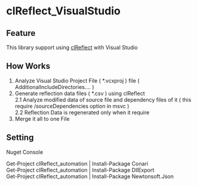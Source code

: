 # clReflect_VisualStudio


## Feature

This library support using [clReflect](https://github.com/Celtoys/clReflect) with Visual Studio            

## How Works

1. Analyze Visual Studio Project File ( *.vcxproj ) file ( AdditionalIncludeDirectories.... )              
2. Generate reflection data files ( *.csv ) using clReflect               
	2.1 Analyze modified data of source file and dependency files of it ( this require /sourceDependencies option in msvc )      
	2.2 Reflection Data is regenerated only when it require        
3. Merge it all to one File

## Setting

Nuget Console           

Get-Project clReflect_automation | Install-Package Conari          
Get-Project clReflect_automation | Install-Package DllExport        
Get-Project clReflect_automation | Install-Package Newtonsoft.Json      